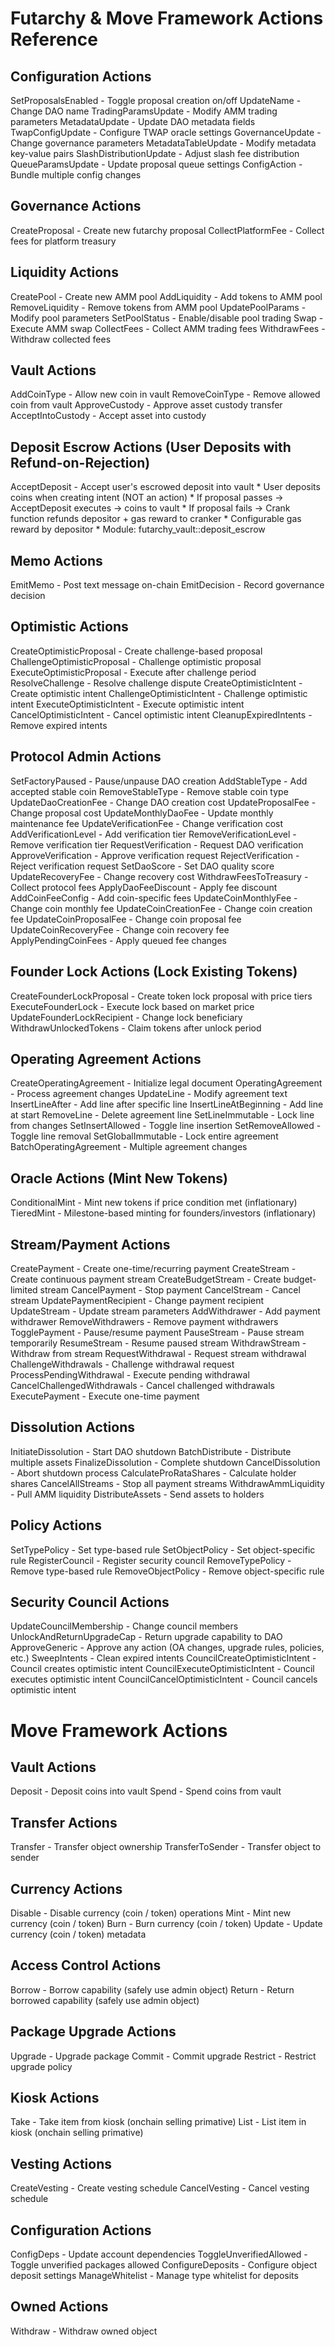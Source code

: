 # Futarchy & Move Framework Actions Reference

## Configuration Actions
SetProposalsEnabled          - Toggle proposal creation on/off
UpdateName                    - Change DAO name
TradingParamsUpdate          - Modify AMM trading parameters
MetadataUpdate               - Update DAO metadata fields
TwapConfigUpdate             - Configure TWAP oracle settings
GovernanceUpdate             - Change governance parameters
MetadataTableUpdate          - Modify metadata key-value pairs
SlashDistributionUpdate      - Adjust slash fee distribution
QueueParamsUpdate            - Update proposal queue settings
ConfigAction                 - Bundle multiple config changes

## Governance Actions
CreateProposal               - Create new futarchy proposal
CollectPlatformFee          - Collect fees for platform treasury

## Liquidity Actions
CreatePool                   - Create new AMM pool
AddLiquidity                 - Add tokens to AMM pool
RemoveLiquidity              - Remove tokens from AMM pool
UpdatePoolParams             - Modify pool parameters
SetPoolStatus                - Enable/disable pool trading
Swap                         - Execute AMM swap
CollectFees                  - Collect AMM trading fees
WithdrawFees                 - Withdraw collected fees

## Vault Actions
AddCoinType                  - Allow new coin in vault
RemoveCoinType               - Remove allowed coin from vault
ApproveCustody               - Approve asset custody transfer
AcceptIntoCustody            - Accept asset into custody

## Deposit Escrow Actions (User Deposits with Refund-on-Rejection)
AcceptDeposit                - Accept user's escrowed deposit into vault
                              * User deposits coins when creating intent (NOT an action)
                              * If proposal passes → AcceptDeposit executes → coins to vault
                              * If proposal fails → Crank function refunds depositor + gas reward to cranker
                              * Configurable gas reward by depositor
                              * Module: futarchy_vault::deposit_escrow

## Memo Actions
EmitMemo                     - Post text message on-chain
EmitDecision                 - Record governance decision

## Optimistic Actions
CreateOptimisticProposal     - Create challenge-based proposal
ChallengeOptimisticProposal  - Challenge optimistic proposal
ExecuteOptimisticProposal    - Execute after challenge period
ResolveChallenge             - Resolve challenge dispute
CreateOptimisticIntent       - Create optimistic intent
ChallengeOptimisticIntent    - Challenge optimistic intent
ExecuteOptimisticIntent      - Execute optimistic intent
CancelOptimisticIntent       - Cancel optimistic intent
CleanupExpiredIntents        - Remove expired intents

## Protocol Admin Actions
SetFactoryPaused             - Pause/unpause DAO creation
AddStableType                - Add accepted stable coin
RemoveStableType             - Remove stable coin type
UpdateDaoCreationFee         - Change DAO creation cost
UpdateProposalFee            - Change proposal cost
UpdateMonthlyDaoFee          - Update monthly maintenance fee
UpdateVerificationFee        - Change verification cost
AddVerificationLevel         - Add verification tier
RemoveVerificationLevel      - Remove verification tier
RequestVerification          - Request DAO verification
ApproveVerification          - Approve verification request
RejectVerification           - Reject verification request
SetDaoScore                  - Set DAO quality score
UpdateRecoveryFee            - Change recovery cost
WithdrawFeesToTreasury       - Collect protocol fees
ApplyDaoFeeDiscount          - Apply fee discount
AddCoinFeeConfig             - Add coin-specific fees
UpdateCoinMonthlyFee         - Change coin monthly fee
UpdateCoinCreationFee        - Change coin creation fee
UpdateCoinProposalFee        - Change coin proposal fee
UpdateCoinRecoveryFee        - Change coin recovery fee
ApplyPendingCoinFees         - Apply queued fee changes

## Founder Lock Actions (Lock Existing Tokens)
CreateFounderLockProposal          - Create token lock proposal with price tiers
ExecuteFounderLock                 - Execute lock based on market price
UpdateFounderLockRecipient         - Change lock beneficiary
WithdrawUnlockedTokens             - Claim tokens after unlock period

## Operating Agreement Actions
CreateOperatingAgreement     - Initialize legal document
OperatingAgreement           - Process agreement changes
UpdateLine                   - Modify agreement text
InsertLineAfter              - Add line after specific line
InsertLineAtBeginning        - Add line at start
RemoveLine                   - Delete agreement line
SetLineImmutable             - Lock line from changes
SetInsertAllowed             - Toggle line insertion
SetRemoveAllowed             - Toggle line removal
SetGlobalImmutable           - Lock entire agreement
BatchOperatingAgreement      - Multiple agreement changes

## Oracle Actions (Mint New Tokens)
ConditionalMint              - Mint new tokens if price condition met (inflationary)
TieredMint                   - Milestone-based minting for founders/investors (inflationary)

## Stream/Payment Actions
CreatePayment                - Create one-time/recurring payment
CreateStream                 - Create continuous payment stream
CreateBudgetStream           - Create budget-limited stream
CancelPayment                - Stop payment
CancelStream                 - Cancel stream
UpdatePaymentRecipient       - Change payment recipient
UpdateStream                 - Update stream parameters
AddWithdrawer                - Add payment withdrawer
RemoveWithdrawers            - Remove payment withdrawers
TogglePayment                - Pause/resume payment
PauseStream                  - Pause stream temporarily
ResumeStream                 - Resume paused stream
WithdrawStream               - Withdraw from stream
RequestWithdrawal            - Request stream withdrawal
ChallengeWithdrawals         - Challenge withdrawal request
ProcessPendingWithdrawal     - Execute pending withdrawal
CancelChallengedWithdrawals  - Cancel challenged withdrawals
ExecutePayment               - Execute one-time payment

## Dissolution Actions
InitiateDissolution          - Start DAO shutdown
BatchDistribute              - Distribute multiple assets
FinalizeDissolution          - Complete shutdown
CancelDissolution            - Abort shutdown process
CalculateProRataShares       - Calculate holder shares
CancelAllStreams             - Stop all payment streams
WithdrawAmmLiquidity         - Pull AMM liquidity
DistributeAssets             - Send assets to holders

## Policy Actions
SetTypePolicy                - Set type-based rule
SetObjectPolicy              - Set object-specific rule
RegisterCouncil              - Register security council
RemoveTypePolicy             - Remove type-based rule
RemoveObjectPolicy           - Remove object-specific rule

## Security Council Actions
UpdateCouncilMembership      - Change council members
UnlockAndReturnUpgradeCap    - Return upgrade capability to DAO
ApproveGeneric               - Approve any action (OA changes, upgrade rules, policies, etc.)
SweepIntents                 - Clean expired intents
CouncilCreateOptimisticIntent    - Council creates optimistic intent
CouncilExecuteOptimisticIntent   - Council executes optimistic intent
CouncilCancelOptimisticIntent    - Council cancels optimistic intent

# Move Framework Actions

## Vault Actions
Deposit                      - Deposit coins into vault
Spend                        - Spend coins from vault

## Transfer Actions
Transfer                     - Transfer object ownership
TransferToSender             - Transfer object to sender

## Currency Actions
Disable                      - Disable currency (coin / token) operations
Mint                         - Mint new currency (coin / token)
Burn                         - Burn currency (coin / token)
Update                       - Update currency (coin / token) metadata

## Access Control Actions
Borrow                       - Borrow capability (safely use admin object)
Return                       - Return borrowed capability (safely use admin object)

## Package Upgrade Actions
Upgrade                      - Upgrade package
Commit                       - Commit upgrade
Restrict                     - Restrict upgrade policy

## Kiosk Actions
Take                         - Take item from kiosk (onchain selling primative)
List                         - List item in kiosk (onchain selling primative)

## Vesting Actions
CreateVesting                - Create vesting schedule
CancelVesting                - Cancel vesting schedule

## Configuration Actions
ConfigDeps                   - Update account dependencies
ToggleUnverifiedAllowed      - Toggle unverified packages allowed
ConfigureDeposits            - Configure object deposit settings
ManageWhitelist              - Manage type whitelist for deposits

## Owned Actions
Withdraw                     - Withdraw owned object